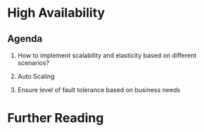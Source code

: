 
# High Availability

## Agenda

1. How to implement scalability and elasticity based on different scenarios?

1. Auto Scaling

1. Ensure level of fault tolerance based on business needs

# Further Reading